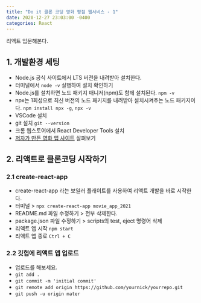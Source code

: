 ```yaml
---
title: "Do it 클론 코딩 영화 평점 웹서비스 - 1"
date: 2020-12-27 23:03:00 -0400
categories: React
---
```


리액트 입문해본다.

## 1. 개발환경 세팅
- Node.js 공식 사이트에서 LTS 버전을 내려받아 설치한다.
- 터미널에서 ``node -v`` 실행하여 설치 확인하기
- Node.js를 설치하면 노드 패키지 매니저(npm)도 함께 설치된다. ``npm -v``
- npx는 1회성으로 최신 버전의 노드 패키지를 내려받아 설치시켜주는 노드 패키지이다. ``npm install npx -g``,  ``npx -v``
- VSCode 설치
- git 설치 ``git --version``
- 크롬 웹스토어에서 React Developer Tools 설치
- [저자가 만든 영화 앱 사이트](https://nomadcoders.github.io/movie_app_2019) 살펴보기

## 2. 리액트로 클론코딩 시작하기

### 2.1 create-react-app
- create-react-app 라는 보일러 플래이트를 사용하여 리액트 개발을 바로 시작한다.
- 터미널 > ``npx create-react-app movie_app_2021``
- README.md 파일 수정하기 > 전부 삭제한다.
- package.json 파일 수정하기 > scripts의 test, eject 명령어 삭제
- 리액트 앱 시작 ``npm start``
- 리액트 앱 종료 ``Ctrl + C``

### 2.2 깃헙에 리액트 앱 업로드
- 업로드를 해보세요.
- ``git add .``
- ``git commit -m 'initial commit'``
- ``git remote add origin https://github.com/yournick/yourrepo.git``
- ``git push -u origin mater``
